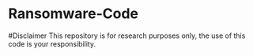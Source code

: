 # Ransomware-Code
#Disclaimer
This repository is for research purposes only, the use of this code is your responsibility.
